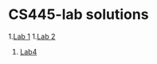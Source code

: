 # CS445-lab solutions
1.[Lab 1](./lab1/lab1.md)
1.[Lab 2](./lab2/lab2.md)
1. [Lab4](Lab4/Lab4.md)
  